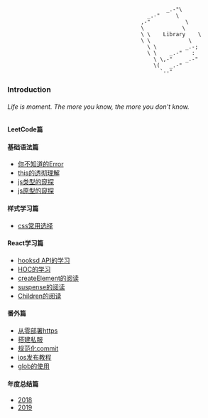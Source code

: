                                                       _.-"\
                                                _.-"     \
                                              ,-"           \
                                              \            \
                                              \ \    Library    \
                                              \ \            \
                                                \ \         _.-;
                                                \ \    _.-"   :
                                                  \ \,-"    _.-"
                                                  \(   _.-"
                                                    `--"

### Introduction

###### Life is moment. The more you know, the more you don't know.

#### LeetCode篇

#### 基础语法篇

* [你不知道的Error](./docs/guide/js/Error.md)
* [this的透彻理解](./docs/guide/js/This.md)
* [js类型的窥探](./docs/guide/js/Type.md)
* [js原型的窥探](./docs/guide/js/Prototype.md)

#### 样式学习篇

* [css常用选择](./docs/guide/css/选择器.md)

#### React学习篇

* [hooksd API的学习](./docs/guide/react/hooks.md)
* [HOC的学习](./docs/guide/react/hoc.md)
* [createElement的阅读](./docs/guide/react/createElement.md)
* [suspense的阅读](./docs/guide/react/suspense.md)
* [Children的阅读](./docs/guide/react/reactChildren.md)

#### 番外篇
* [从零部署https](./docs/guide/others/serviceHttps.md)
* [搭建私服](./docs/guide/others/verdaccio.md)
* [规范化commit](./docs/guide/others/commitizen.md)
* [ios发布教程](./docs/guide/others/applePublish.md)
* [glob的使用](./docs/guide/others/node-file.md)

#### 年度总结篇

* [2018](./docs/guide/review/2018.md)
* [2019](./docs/guide/review/2019.md)


